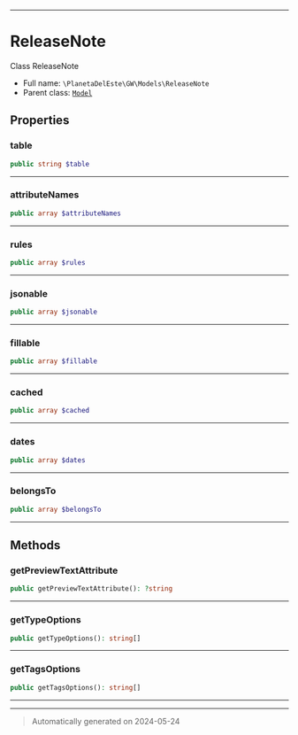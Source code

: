 ***

# ReleaseNote

Class ReleaseNote



* Full name: `\PlanetaDelEste\GW\Models\ReleaseNote`
* Parent class: [`Model`](../../../Model.md)



## Properties


### table



```php
public string $table
```






***

### attributeNames



```php
public array $attributeNames
```






***

### rules



```php
public array $rules
```






***

### jsonable



```php
public array $jsonable
```






***

### fillable



```php
public array $fillable
```






***

### cached



```php
public array $cached
```






***

### dates



```php
public array $dates
```






***

### belongsTo



```php
public array $belongsTo
```






***

## Methods


### getPreviewTextAttribute



```php
public getPreviewTextAttribute(): ?string
```












***

### getTypeOptions



```php
public getTypeOptions(): string[]
```












***

### getTagsOptions



```php
public getTagsOptions(): string[]
```












***


***
> Automatically generated on 2024-05-24
